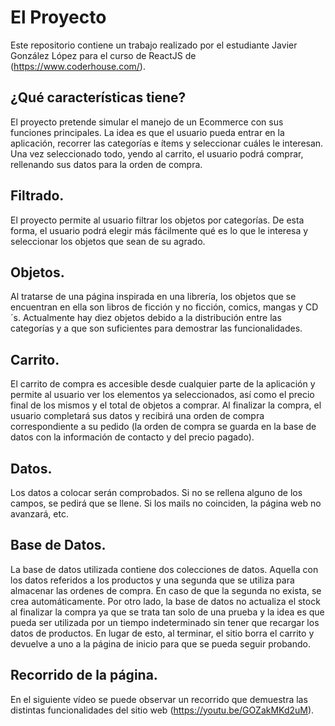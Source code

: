 # El Proyecto
Este repositorio contiene un trabajo realizado por el estudiante Javier González López para el curso de ReactJS de (https://www.coderhouse.com/).

## ¿Qué características tiene?
El proyecto pretende simular el manejo de un Ecommerce con sus funciones principales. La idea es que el usuario pueda entrar en la aplicación, recorrer las categorías e ítems y seleccionar cuáles le interesan. Una vez seleccionado todo, yendo al carrito, el usuario podrá comprar, rellenando sus datos para la orden de compra.

## Filtrado.
El proyecto permite al usuario filtrar los objetos por categorías. De esta forma, el usuario podrá elegir más fácilmente qué es lo que le interesa y seleccionar los objetos que sean de su agrado.

## Objetos.
Al tratarse de una página inspirada en una librería, los objetos que se encuentran en ella son libros de ficción y no ficción, comics, mangas y CD´s. Actualmente hay diez objetos debido a la distribución entre las categorías y a que son suficientes para demostrar las funcionalidades.

## Carrito.
El carrito de compra es accesible desde cualquier parte de la aplicación y permite al usuario ver los elementos ya seleccionados, así como el precio final de los mismos y el total de objetos a comprar. Al finalizar la compra, el usuario completará sus datos y recibirá una orden de compra correspondiente a su pedido (la orden de compra se guarda en la base de datos con la información de contacto y del precio pagado).

## Datos.
Los datos a colocar serán comprobados. Si no se rellena alguno de los campos, se pedirá que se llene. Si los mails no coinciden, la página web no avanzará, etc.

## Base de Datos.
La base de datos utilizada contiene dos colecciones de datos. Aquella con los datos referidos a los productos y una segunda que se utiliza para almacenar las ordenes de compra. En caso de que la segunda no exista, se crea automáticamente.
Por otro lado, la base de datos no actualiza el stock al finalizar la compra ya que se trata tan solo de una prueba y la idea es que pueda ser utilizada por un tiempo indeterminado sin tener que recargar los datos de productos. En lugar de esto, al terminar, el sitio borra el carrito y devuelve a uno a la página de inicio para que se pueda seguir probando.

## Recorrido de la página.
En el siguiente vídeo se puede observar un recorrido que demuestra las distintas funcionalidades del sitio web (https://youtu.be/GOZakMKd2uM).
